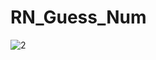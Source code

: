 # RN_Guess_Num

![2](https://github.com/HojinLim/RN_Guess_Num/assets/69897998/bd4a3051-88f1-46a4-8569-ea55b9414d21)
